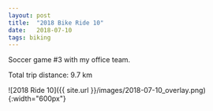 ```yaml
---
layout: post
title:  "2018 Bike Ride 10"
date:   2018-07-10
tags: biking
---
```


Soccer game #3 with my office team.

Total trip distance: 9.7 km

![2018 Ride 10]({{ site.url }}/images/2018-07-10_overlay.png){:width="600px"}
